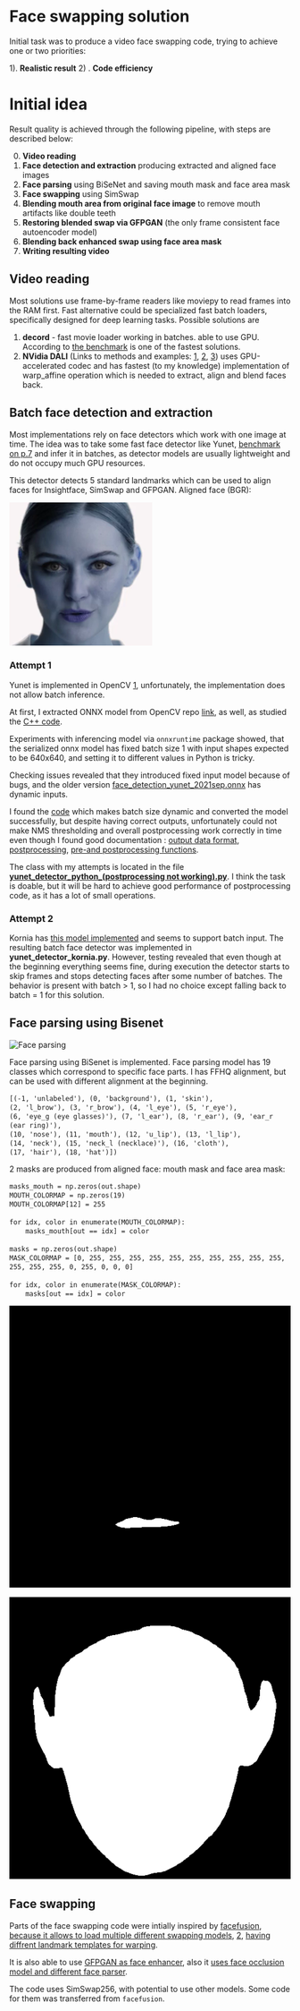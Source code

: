 # Face swapping solution

Initial task was to produce a video face swapping code, trying to achieve one or two priorities:

1).  **Realistic result**
2) . **Code efficiency**


# Initial idea

Result quality is achieved through the following pipeline, with steps are described below:

0. **Video reading**
1. **Face detection and extraction** producing extracted and aligned face images
2.  **Face parsing** using BiSeNet and saving mouth mask and face area mask
3.  **Face swapping** using SimSwap
4.  **Blending mouth area from original face image** to remove mouth artifacts like double teeth
5.  **Restoring blended swap via GFPGAN** (the only frame consistent face autoencoder model)
6.  **Blending back enhanced swap using face area mask**
7.  **Writing resulting video**

## Video reading

Most solutions use frame-by-frame readers like moviepy to read frames into the RAM first. Fast alternative could be specialized fast batch loaders, specifically designed for deep learning tasks. Possible solutions are

1. **decord** - fast movie loader working in batches. able to use GPU. According to [the benchmark](https://github.com/bml1g12/benchmarking_video_reading_python) is one of the fastest solutions.
2. **NVidia DALI** (Links to methods and examples: [1](https://docs.nvidia.com/deeplearning/dali/user-guide/docs/operations/nvidia.dali.fn.readers.video.html), [2](https://docs.nvidia.com/deeplearning/dali/user-guide/docs/operations/nvidia.dali.fn.warp_affine.html), [3](https://github.com/NVIDIA/DALI/blob/main/docs/examples/math/geometric_transforms.ipynb)) uses GPU-accelerated codec and has fastest (to my knowledge) implementation of warp_affine operation which is needed to extract, align and blend faces back.

## Batch face detection and extraction

Most implementations rely on face detectors which work with one image at time. The idea was to take some fast face detector like Yunet, [benchmark on p.7]( https://link.springer.com/content/pdf/10.1007/s11633-023-1423-y.pdf) and infer it in batches, as detector models are usually lightweight and do not occupy much GPU resources.

This detector detects 5 standard landmarks which can be used to align faces for Insightface, SimSwap and GFPGAN. Aligned face (BGR):

![Aligned face](https://github.com/hcl14/swap_project/blob/main/visuals/face.png)



### Attempt 1
Yunet is implemented in OpenCV [1](https://gist.github.com/UnaNancyOwen/3f06d4a0d04f3a75cc62563aafbac332), unfortunately, the implementation does not allow batch inference.

At first, I extracted ONNX model from OpenCV repo [link](https://github.com/opencv/opencv_zoo/tree/main/models/face_detection_yunet), as well, as studied the [C++ code](https://github.com/opencv/opencv/blob/b8e3bc9dd866b028e33b769e3c0992fc2b55a660/modules/objdetect/src/face_detect.cpp#L97-L121).

Experiments with inferencing model via `onnxruntime` package  showed, that the serialized onnx model has fixed batch size 1 with input shapes expected to be 640x640, and setting it to different values in Python is tricky.

Checking issues revealed that they introduced fixed input model because of bugs, and the older version [face_detection_yunet_2021sep.onnx](https://github.com/opencv/opencv_zoo/blob/5d155d8ec740a61a7a1964f5c3ecefe6a2b896a5/models/face_detection_yunet/face_detection_yunet_2021sep.onnx) has dynamic inputs.

I found the [code](https://github.com/onnx/onnx/issues/2182) which makes batch size dynamic and converted the model successfully, but despite having correct outputs, unfortunately could not make NMS thresholding and overall postprocessing work correctly in time even though I found good documentation :
[output data format](https://github.com/geaxgx/depthai_yunet/blob/main/README.md),
[postprocessing](https://github.com/geaxgx/depthai_yunet/blob/main/models/build/generate_postproc_onnx.py),
[pre-and postprocessing functions](https://github.com/Kazuhito00/YuNet-ONNX-TFLite-Sample/blob/main/yunet/yunet_onnx.py#L30).

The class with my attempts is located in the file [**yunet_detector_python_(postprocessing not working).py**](https://github.com/hcl14/swap_project/blob/main/yunet_detector_python_(postprocessing%20not%20working).py). I think the task is doable, but it will be hard to achieve good performance of postprocessing code, as it has a lot of small operations.

### Attempt 2

Kornia has [this model implemented](https://kornia.readthedocs.io/en/latest/applications/face_detection.html) and seems to support batch input. The resulting batch face detector was implemented in **yunet_detector_kornia.py**. However, testing revealed that even though at the beginning everything seems fine, during execution the detector starts to skip frames and stops detecting faces after some number of batches. The behavior is present with batch > 1, so I had no choice except falling back to batch = 1 for this solution.



## Face parsing using Bisenet

![Face parsing](https://raw.githubusercontent.com/zllrunning/face-parsing.PyTorch/master/6.jpg)

Face parsing using BiSenet is implemented. Face parsing model has 19 classes which correspond to specific face parts. I has FFHQ alignment, but can be used with different alignment at the beginning.

```
[(-1, 'unlabeled'), (0, 'background'), (1, 'skin'),
(2, 'l_brow'), (3, 'r_brow'), (4, 'l_eye'), (5, 'r_eye'),
(6, 'eye_g (eye glasses)'), (7, 'l_ear'), (8, 'r_ear'), (9, 'ear_r (ear ring)'),
(10, 'nose'), (11, 'mouth'), (12, 'u_lip'), (13, 'l_lip'),
(14, 'neck'), (15, 'neck_l (necklace)'), (16, 'cloth'),
(17, 'hair'), (18, 'hat')])
```

2 masks are produced from aligned face: mouth mask and face area mask:

```
masks_mouth = np.zeros(out.shape)
MOUTH_COLORMAP = np.zeros(19)
MOUTH_COLORMAP[12] = 255

for idx, color in enumerate(MOUTH_COLORMAP):
    masks_mouth[out == idx] = color

masks = np.zeros(out.shape)
MASK_COLORMAP = [0, 255, 255, 255, 255, 255, 255, 255, 255, 255, 255, 255, 255, 255, 0, 255, 0, 0, 0]

for idx, color in enumerate(MASK_COLORMAP):
    masks[out == idx] = color
```
![Mouth mask](https://github.com/hcl14/swap_project/blob/main/visuals/mask0.png)

![Face area mask](https://github.com/hcl14/swap_project/blob/main/visuals/mask1.png)



## Face swapping

Parts of the face swapping code were intially inspired by [facefusion](https://github.com/facefusion/facefusion), [because it allows to load multiple different swapping models](https://github.com/facefusion/facefusion/blob/3e93f99eeb3f438dc416b1d82d91db742e791442/facefusion/processors/frame/modules/face_swapper.py#L30), [2](https://github.com/facefusion/facefusion/blob/3e93f99eeb3f438dc416b1d82d91db742e791442/facefusion/face_analyser.py#L27), [having diffrent landmark templates for warping](https://github.com/facefusion/facefusion/blob/3e93f99eeb3f438dc416b1d82d91db742e791442/facefusion/face_helper.py#L11).

It is also able to use [GFPGAN as face enhancer](https://github.com/facefusion/facefusion/blob/3e93f99eeb3f438dc416b1d82d91db742e791442/facefusion/processors/frame/modules/face_enhancer.py#L51), also it [uses face occlusion model and different face parser](https://github.com/facefusion/facefusion/blob/3e93f99eeb3f438dc416b1d82d91db742e791442/facefusion/face_masker.py#L21).


The code uses SimSwap256, with potential to use other models. Some code for them was transferred from `facefusion`.






